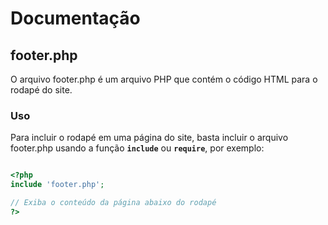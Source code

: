 # Documentação

## **footer.php**

O arquivo footer.php é um arquivo PHP que contém o código HTML para o rodapé do site.

### **Uso**

Para incluir o rodapé em uma página do site, basta incluir o arquivo footer.php usando a função **`include`** ou **`require`**, por exemplo:

```php

<?php
include 'footer.php';

// Exiba o conteúdo da página abaixo do rodapé
?>

```